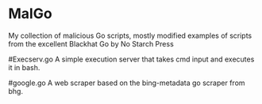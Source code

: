 # MalGo
My collection of malicious Go scripts, mostly modified examples of scripts from the excellent Blackhat Go by No Starch Press

#Execserv.go
A simple execution server that takes cmd input and executes it in bash.

#google.go
A web scraper based on the bing-metadata go scraper from bhg.
